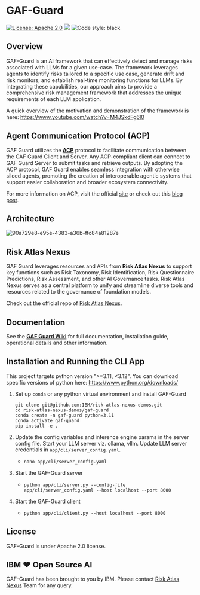 # GAF-Guard

[![License: Apache 2.0](https://img.shields.io/badge/License-Apache%202.0-yellow.svg)](https://www.apache.org/licenses/LICENSE-2.0) [![](https://img.shields.io/badge/python-3.11-blue.svg)](https://www.python.org/downloads/) <img alt="Code style: black" src="https://img.shields.io/badge/code%20style-black-000000.svg"></a>

## Overview

GAF-Guard is an AI framework that can effectively detect and manage risks associated with LLMs for a given use-case. The framework leverages agents to identify risks tailored to a specific use case, generate drift and risk monitors, and establish real-time monitoring functions for LLMs. By integrating these capabilities, our approach aims to provide a comprehensive risk management framework that addresses the unique requirements of each LLM application.

A quick overview of the motivation and demonstration of the framework is here:
https://www.youtube.com/watch?v=M4JSkdFg6I0

## Agent Communication Protocol (ACP)

GAF Guard utilizes the [**ACP**](https://github.com/i-am-bee/acp) protocol to facilitate communication between the GAF Guard Client and Server. Any ACP-compliant client can connect to GAF Guard Server to submit tasks and retrieve outputs. By adopting the ACP protocol, GAF Guard enables seamless integration with otherwise siloed agents, promoting the creation of interoperable agentic systems that support easier collaboration and broader ecosystem connectivity.

For more information on ACP, visit the official [site](https://agentcommunicationprotocol.dev/introduction/welcome) or check out this [blog post](https://www.ibm.com/think/topics/agent-communication-protocol).

## Architecture

![90a729e8-e95e-4383-a36b-ffc84a81287e](https://github.com/user-attachments/assets/f0546c3d-cf95-49c8-8112-21308bf6f7e6)

## Risk Atlas Nexus

GAF Guard leverages resources and APIs from **Risk Atlas Nexus** to support key functions such as Risk Taxonomy, Risk Identification, Risk Questionnaire Predictions, Risk Assessment, and other AI Governance tasks. Risk Atlas Nexus serves as a central platform to unify and streamline diverse tools and resources related to the governance of foundation models. 

Check out the official repo of [Risk Atlas Nexus](https://github.com/IBM/risk-atlas-nexus).

## Documentation

See the [**GAF Guard Wiki**](https://github.com/IBM/risk-atlas-nexus-demos/wiki/GAF-Guard) for full documentation, installation guide, operational details and other information.

## Installation and Running the CLI App

This project targets python version ">=3.11, <3.12". You can download specific versions of python here: https://www.python.org/downloads/

1. Set up `conda` or any python virtual environment and install GAF-Guard
   ```
   git clone git@github.com:IBM/risk-atlas-nexus-demos.git
   cd risk-atlas-nexus-demos/gaf-guard
   conda create -n gaf-guard python=3.11
   conda activate gaf-guard
   pip install -e .
   ```

2. Update the config variables and inference engine params in the server config file. Start your LLM server viz. ollama, vllm. Update LLM server credentials in `app/cli/server_config.yaml`.

   - `nano app/cli/server_config.yaml`

3. Start the GAF-Guard server

   - `python app/cli/server.py --config-file app/cli/server_config.yaml --host localhost --port 8000`

4. Start the GAF-Guard client
   - `python app/cli/client.py --host localhost --port 8000`

## License

GAF-Guard is under Apache 2.0 license.

## IBM ❤️ Open Source AI

GAF-Guard has been brought to you by IBM. Please contact [Risk Atlas Nexus](mailto:risk-atlas-nexus@ibm.com) Team for any query.
